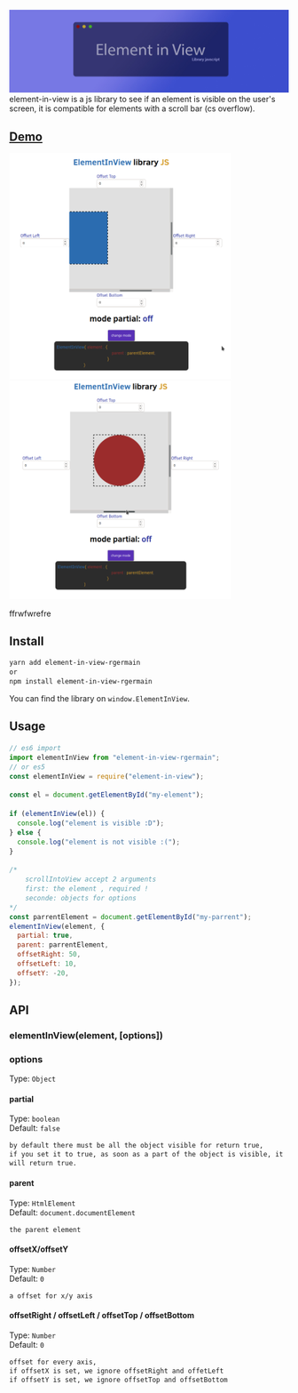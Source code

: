 ![header](https://raw.githubusercontent.com/remigermain/readme-assets/master/element-in-view/header.jpg)
element-in-view is a js library to see if an element is visible on the user's screen, it is compatible for elements with a scroll bar (cs overflow).

## [Demo](https://jsfiddle.net/rgermain/owujbs5y/11/)


<img src="https://raw.githubusercontent.com/remigermain/readme-assets/master/element-in-view/demo.png" width="400"/>
<img src="https://raw.githubusercontent.com/remigermain/readme-assets/master/element-in-view/demo2.png" width="400"/>

ffrwfwrefre
## Install

```bash
yarn add element-in-view-rgermain
or
npm install element-in-view-rgermain
```

You can find the library on `window.ElementInView`.

## Usage

```js
// es6 import
import elementInView from "element-in-view-rgermain";
// or es5
const elementInView = require("element-in-view");

const el = document.getElementById("my-element");

if (elementInView(el)) {
  console.log("element is visible :D");
} else {
  console.log("element is not visible :(");
}

/*
    scrollIntoView accept 2 arguments
    first: the element , required !
    seconde: objects for options
*/
const parrentElement = document.getElementById("my-parrent");
elementInView(element, {
  partial: true,
  parent: parrentElement,
  offsetRight: 50,
  offsetLeft: 10,
  offsetY: -20,
});
```

## API

### elementInView(element, [options])

### options

Type: `Object`

#### partial

Type: `boolean`<br> Default: `false`

    by default there must be all the object visible for return true,
    if you set it to true, as soon as a part of the object is visible, it will return true.

#### parent

Type: `HtmlElement`<br> Default: `document.documentElement`

    the parent element

#### offsetX/offsetY

Type: `Number`<br> Default: `0`

    a offset for x/y axis

#### offsetRight / offsetLeft / offsetTop / offsetBottom

Type: `Number`<br> Default: `0`

    offset for every axis,
    if offsetX is set, we ignore offsetRight and offetLeft
    if offsetY is set, we ignore offsetTop and offsetBottom

